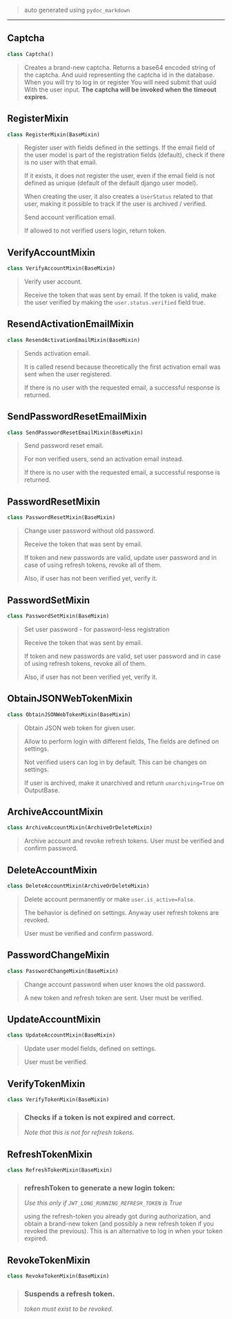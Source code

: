
> auto generated using `pydoc_markdown`
___
## Captcha

```python
class Captcha()
```

> Creates a brand-new captcha.
> Returns a base64 encoded string of the captcha.
> And uuid representing the captcha id in the database.
> When you will try to log in or register You will
> need submit that uuid With the user input.
> **The captcha will be invoked when the timeout expires**.

## RegisterMixin

```python
class RegisterMixin(BaseMixin)
```

> Register user with fields defined in the settings.
> If the email field of the user model is part of the
> registration fields (default), check if there is
> no user with that email.
>
> If it exists, it does not register the user,
> even if the email field is not defined as unique
> (default of the default django user model).
>
> When creating the user, it also creates a `UserStatus`
> related to that user, making it possible to track
> if the user is archived / verified.
>
> Send account verification email.
>
> If allowed to not verified users login, return token.

## VerifyAccountMixin

```python
class VerifyAccountMixin(BaseMixin)
```

> Verify user account.
>
> Receive the token that was sent by email.
> If the token is valid, make the user verified
> by making the `user.status.verified` field true.

## ResendActivationEmailMixin

```python
class ResendActivationEmailMixin(BaseMixin)
```

> Sends activation email.
>
> It is called resend because theoretically
> the first activation email was sent when
> the user registered.
>
> If there is no user with the requested email,
> a successful response is returned.

## SendPasswordResetEmailMixin

```python
class SendPasswordResetEmailMixin(BaseMixin)
```

> Send password reset email.
>
> For non verified users, send an activation
> email instead.
>
> If there is no user with the requested email,
> a successful response is returned.

## PasswordResetMixin

```python
class PasswordResetMixin(BaseMixin)
```

> Change user password without old password.
>
> Receive the token that was sent by email.
>
> If token and new passwords are valid, update
> user password and in case of using refresh
> tokens, revoke all of them.
>
> Also, if user has not been verified yet, verify it.

## PasswordSetMixin

```python
class PasswordSetMixin(BaseMixin)
```

> Set user password - for password-less registration
>
> Receive the token that was sent by email.
>
> If token and new passwords are valid, set
> user password and in case of using refresh
> tokens, revoke all of them.
>
> Also, if user has not been verified yet, verify it.

## ObtainJSONWebTokenMixin

```python
class ObtainJSONWebTokenMixin(BaseMixin)
```

> Obtain JSON web token for given user.
>
> Allow to perform login with different fields,
> The fields are defined on settings.
>
> Not verified users can log in by default. This
> can be changes on settings.
>
> If user is archived, make it unarchived and
> return `unarchiving=True` on OutputBase.

## ArchiveAccountMixin

```python
class ArchiveAccountMixin(ArchiveOrDeleteMixin)
```

> Archive account and revoke refresh tokens.
> User must be verified and confirm password.

## DeleteAccountMixin

```python
class DeleteAccountMixin(ArchiveOrDeleteMixin)
```

> Delete account permanently or make `user.is_active=False`.
>
> The behavior is defined on settings.
> Anyway user refresh tokens are revoked.
>
> User must be verified and confirm password.

## PasswordChangeMixin

```python
class PasswordChangeMixin(BaseMixin)
```

> Change account password when user knows the old password.
>
> A new token and refresh token are sent. User must be verified.

## UpdateAccountMixin

```python
class UpdateAccountMixin(BaseMixin)
```

> Update user model fields, defined on settings.
>
> User must be verified.

## VerifyTokenMixin

```python
class VerifyTokenMixin(BaseMixin)
```

> ### Checks if a token is not expired and correct.
> *Note that this is not for refresh tokens.*

## RefreshTokenMixin

```python
class RefreshTokenMixin(BaseMixin)
```

> ### refreshToken to generate a new login token:
> *Use this only if `JWT_LONG_RUNNING_REFRESH_TOKEN` is True*
>
> using the refresh-token you already got during authorization, and
> obtain a brand-new token (and possibly a new refresh token if you revoked the previous).
> This is an alternative to log in when your token expired.

## RevokeTokenMixin

```python
class RevokeTokenMixin(BaseMixin)
```

> ### Suspends a refresh token.
> *token must exist to be revoked.*
